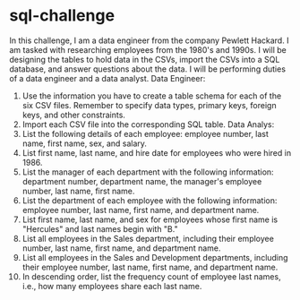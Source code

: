 # sql-challenge

In this challenge, I am a data engineer from the company Pewlett Hackard. 
I am tasked with researching employees from the 1980's and 1990s. 
I will be designing the tables to hold data in the CSVs, import the CSVs into a SQL database, and answer questions about the data.
I will be performing duties of a data engineer and a data analyst.
Data Engineer:
1. Use the information you have to create a table schema for each of the six CSV files. Remember to specify data types, primary keys, foreign keys, and other constraints.
2. Import each CSV file into the corresponding SQL table. 
Data Analys:
1. List the following details of each employee: employee number, last name, first name, sex, and salary.
2. List first name, last name, and hire date for employees who were hired in 1986.
3. List the manager of each department with the following information: department number, department name, the manager's employee number, last name, first name.
4. List the department of each employee with the following information: employee number, last name, first name, and department name.
5. List first name, last name, and sex for employees whose first name is "Hercules" and last names begin with "B."
6. List all employees in the Sales department, including their employee number, last name, first name, and department name.
7. List all employees in the Sales and Development departments, including their employee number, last name, first name, and department name.
8. In descending order, list the frequency count of employee last names, i.e., how many employees share each last name.
